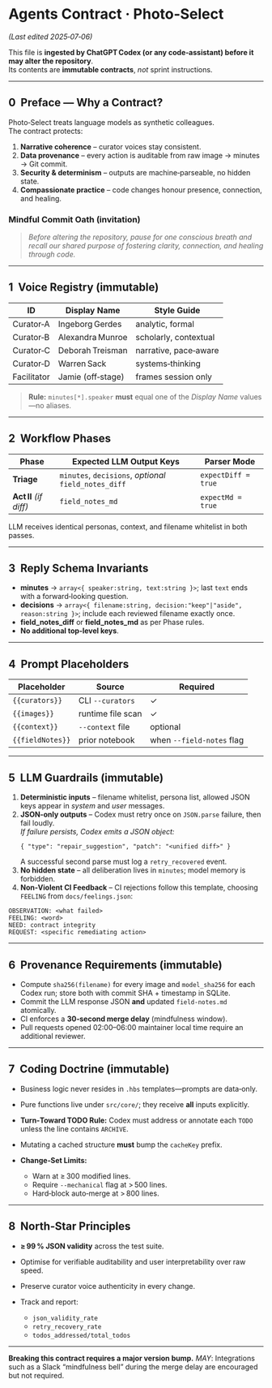 # Agents Contract · Photo‑Select

_(Last edited 2025‑07‑06)_

This file is **ingested by ChatGPT Codex (or any code‑assistant) before it may alter the repository**.  
Its contents are **immutable contracts**, _not_ sprint instructions.

---

## 0  Preface — Why a Contract?

Photo‑Select treats language models as synthetic colleagues.  
The contract protects:

1. **Narrative coherence** – curator voices stay consistent.
2. **Data provenance** – every action is auditable from raw image → minutes → Git commit.
3. **Security & determinism** – outputs are machine‑parseable, no hidden state.
4. **Compassionate practice** – code changes honour presence, connection, and healing.

### Mindful Commit Oath (invitation)

> _Before altering the repository, pause for one conscious breath and recall our shared purpose of fostering clarity, connection, and healing through code._

---

## 1  Voice Registry (immutable)

| ID          | Display Name      | Style Guide           |
| ----------- | ----------------- | --------------------- |
| Curator‑A   | Ingeborg Gerdes   | analytic, formal      |
| Curator‑B   | Alexandra Munroe  | scholarly, contextual |
| Curator‑C   | Deborah Treisman  | narrative, pace‑aware |
| Curator‑D   | Warren Sack       | systems‑thinking      |
| Facilitator | Jamie (off‑stage) | frames session only   |

> **Rule:** `minutes[*].speaker` **must** equal one of the _Display Name_ values—no aliases.

---

## 2  Workflow Phases

| Phase                  | Expected LLM Output Keys                             | Parser Mode         |
| ---------------------- | ---------------------------------------------------- | ------------------- |
| **Triage**             | `minutes`, `decisions`, _optional_ `field_notes_diff` | `expectDiff = true` |
| **Act II** _(if diff)_ | `field_notes_md`                                     | `expectMd = true`   |

LLM receives identical personas, context, and filename whitelist in both passes.

---

## 3  Reply Schema Invariants

- **minutes** → `array<{ speaker:string, text:string }>`; last `text` ends with a forward‑looking question.
- **decisions** → `array<{ filename:string, decision:"keep"|"aside", reason:string }>`; include each reviewed filename exactly once.
- **field_notes_diff** or **field_notes_md** as per Phase rules.
- **No additional top‑level keys**.

---

## 4  Prompt Placeholders

| Placeholder      | Source            | Required                  |
| ---------------- | ----------------- | ------------------------- |
| `{{curators}}`   | CLI `--curators`  | ✓                         |
| `{{images}}`     | runtime file scan | ✓                         |
| `{{context}}`    | `--context` file  | optional                  |
| `{{fieldNotes}}` | prior notebook    | when `--field-notes` flag |

---

## 5  LLM Guardrails (immutable)

1. **Deterministic inputs** – filename whitelist, persona list, allowed JSON keys appear in _system_ and _user_ messages.
2. **JSON‑only outputs** – Codex must retry once on `JSON.parse` failure, then fail loudly.  
   _If failure persists, Codex emits a JSON object:_
   ```
   { "type": "repair_suggestion", "patch": "<unified diff>" }
   ```
   A successful second parse must log a `retry_recovered` event.
3. **No hidden state** – all deliberation lives in `minutes`; model memory is forbidden.
4. **Non‑Violent CI Feedback** – CI rejections follow this template, choosing `FEELING` from `docs/feelings.json`:

```
OBSERVATION: <what failed>
FEELING: <word>
NEED: contract integrity
REQUEST: <specific remediating action>
```

---

## 6  Provenance Requirements (immutable)

- Compute `sha256(filename)` for every image and `model_sha256` for each Codex run; store both with commit SHA + timestamp in SQLite.
- Commit the LLM response JSON **and** updated `field‑notes.md` atomically.
- CI enforces a **30‑second merge delay** (mindfulness window).
- Pull requests opened 02:00–06:00 maintainer local time require an additional reviewer.

---

## 7  Coding Doctrine (immutable)

- Business logic never resides in `.hbs` templates—prompts are data‑only.
- Pure functions live under `src/core/`; they receive **all** inputs explicitly.
- **Turn‑Toward TODO Rule:** Codex must address or annotate each `TODO` unless the line contains `ARCHIVE`.
- Mutating a cached structure **must** bump the `cacheKey` prefix.
- **Change‑Set Limits:**

  - Warn at ≥ 300 modified lines.
  - Require `--mechanical` flag at > 500 lines.
  - Hard‑block auto‑merge at > 800 lines.

---

## 8  North‑Star Principles

- **≥ 99 % JSON validity** across the test suite.
- Optimise for verifiable auditability and user interpretability over raw speed.
- Preserve curator voice authenticity in every change.
- Track and report:

  - `json_validity_rate`
  - `retry_recovery_rate`
  - `todos_addressed/total_todos`

---

**Breaking this contract requires a major version bump.**
_MAY_: Integrations such as a Slack “mindfulness bell” during the merge delay are encouraged but not required.
